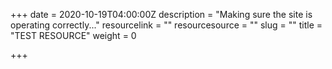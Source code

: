 +++
date = 2020-10-19T04:00:00Z
description = "Making sure the site is operating correctly..."
resourcelink = ""
resourcesource = ""
slug = ""
title = "TEST RESOURCE"
weight = 0

+++
